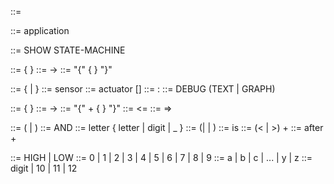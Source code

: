 <syntax> ::= <declaration> <bricks> <modes>

<declaration> ::= application <identifier>

<showStateMachine> ::= SHOW STATE-MACHINE

<modes> ::= <initialMode> { <mode> }
<initialMode> ::= -> <mode>
<mode> ::= <identifier> "{" <states> { <transition> } "}"

<bricks> ::= { <sensor> | <actuator> }
<sensor> ::= sensor <location> <debug>
<actuator> ::= actuator <location> [<debug>]
<location> ::= <identifier> : <portNumber>
<debug> ::= DEBUG (TEXT | GRAPH)

<states> ::= <initialState> { <state> }
<initialState> ::= -> <state>
<state> ::= <identifier> "{" <action>+ { <transition> } "}"
<action> ::= <identifier> <= <signal>
<transition> ::= <expression> => <identifier>

<expression> ::= (<expression><operator><expression> | <comparison>)
<operator> ::= AND
<identifier> ::= letter { letter | digit | _ }
<comparison> ::= (<analogicComparison>| <discreteComparison> | <temporalComparison>)
<discreteComparison> ::= <identifier> is <signal>
<analogicComparison> ::= <identifier> (< | >) <digit>+
<temporalComparison> ::= after <digit>+

<signal> ::= HIGH | LOW
<digit> ::= 0 | 1 | 2 | 3 | 4 | 5 | 6 | 7 | 8 | 9
<letter> ::= a | b | c | ... | y | z
<portNumber> ::= digit | 10 | 11 | 12
